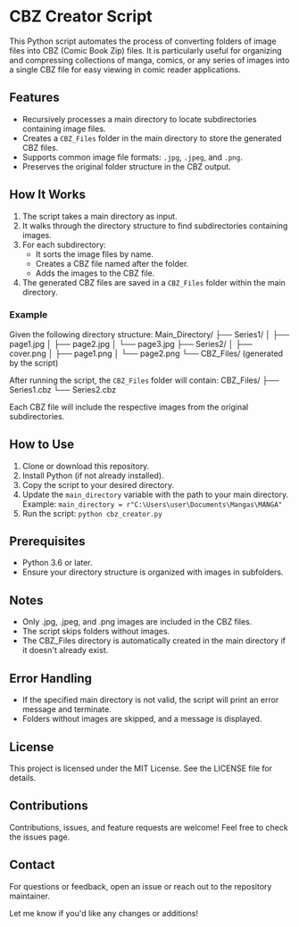 # CBZ Creator Script

This Python script automates the process of converting folders of image files into CBZ (Comic Book Zip) files. It is particularly useful for organizing and compressing collections of manga, comics, or any series of images into a single CBZ file for easy viewing in comic reader applications.

## Features

- Recursively processes a main directory to locate subdirectories containing image files.
- Creates a `CBZ_Files` folder in the main directory to store the generated CBZ files.
- Supports common image file formats: `.jpg`, `.jpeg`, and `.png`.
- Preserves the original folder structure in the CBZ output.

## How It Works

1. The script takes a main directory as input.
2. It walks through the directory structure to find subdirectories containing images.
3. For each subdirectory:
   - It sorts the image files by name.
   - Creates a CBZ file named after the folder.
   - Adds the images to the CBZ file.
4. The generated CBZ files are saved in a `CBZ_Files` folder within the main directory.

### Example

Given the following directory structure:
Main_Directory/ ├── Series1/ │ ├── page1.jpg │ ├── page2.jpg │ └── page3.jpg ├── Series2/ │ ├── cover.png │ ├── page1.png │ └── page2.png └── CBZ_Files/ (generated by the script)

After running the script, the `CBZ_Files` folder will contain:
CBZ_Files/ ├── Series1.cbz └── Series2.cbz


Each CBZ file will include the respective images from the original subdirectories.

## How to Use

1. Clone or download this repository.
2. Install Python (if not already installed).
3. Copy the script to your desired directory.
4. Update the `main_directory` variable with the path to your main directory. Example:
   ```main_directory = r"C:\Users\user\Documents\Mangas\MANGA"```
5. Run the script:
```python cbz_creator.py```


## Prerequisites
- Python 3.6 or later.
- Ensure your directory structure is organized with images in subfolders.

## Notes
- Only .jpg, .jpeg, and .png images are included in the CBZ files.
- The script skips folders without images.
- The CBZ_Files directory is automatically created in the main directory if it doesn't already exist.

## Error Handling
- If the specified main directory is not valid, the script will print an error message and terminate.
- Folders without images are skipped, and a message is displayed.

## License
This project is licensed under the MIT License. See the LICENSE file for details.

## Contributions
Contributions, issues, and feature requests are welcome! Feel free to check the issues page.

## Contact
For questions or feedback, open an issue or reach out to the repository maintainer.

Let me know if you'd like any changes or additions!


